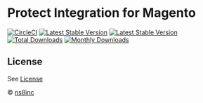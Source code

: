 # Protect Integration for Magento

[![CircleCI](https://circleci.com/gh/ns8inc/protect-magento.svg?style=svg&circle-token=763e49eaad4690e1be48369b54c62d99cf049e4f)](https://app.circleci.com/pipelines/github/ns8inc/protect-magento)
[![Latest Stable Version](https://poser.pugx.org/ns8/protect-magento/v/stable)](https://packagist.org/packages/ns8/protect-magento)
[![Latest Stable Version](https://poser.pugx.org/ns8/protect-magento/license)](https://packagist.org/packages/ns8/protect-magento)
[![Total Downloads](https://poser.pugx.org/ns8/protect-magento/downloads)](https://packagist.org/packages/ns8/protect-magento)
[![Monthly Downloads](https://poser.pugx.org/ns8/protect-magento/d/monthly)](https://packagist.org/packages/ns8/protect-magento)

## License

See [License](./LICENSE)

 © [ns8inc](https://ns8.com)
